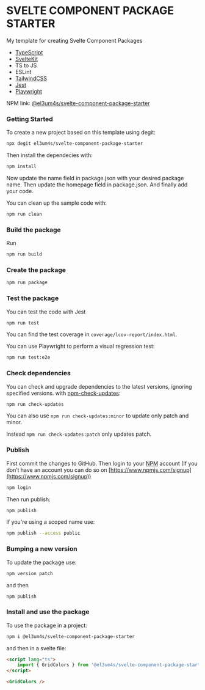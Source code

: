 # SVELTE COMPONENT PACKAGE STARTER

My template for creating Svelte Component Packages

- [TypeScript](https://www.typescriptlang.org/)
- [SvelteKit](https://kit.svelte.dev/)
- TS to JS
- ESLint
- [TailwindCSS](https://tailwindcss.com/)
- [Jest](https://jestjs.io/)
- [Playwright](https://playwright.dev/)

NPM link: [@el3um4s/svelte-component-package-starter](https://www.npmjs.com/package/@el3um4s/svelte-component-package-starter)

### Getting Started

To create a new project based on this template using degit:

```bash
npx degit el3um4s/svelte-component-package-starter
```

Then install the dependecies with:

```bash
npm install
```

Now update the name field in package.json with your desired package name. Then update the homepage field in package.json. And finally add your code.

You can clean up the sample code with:

```bash
npm run clean
```

### Build the package

Run

```bash
npm run build
```

### Create the package

```bash
npm run package
```

### Test the package

You can test the code with Jest

```bash
npm run test
```

You can find the test coverage in `coverage/lcov-report/index.html`.

You can use Playwright to perform a visual regression test:

```bash
npm run test:e2e
```

### Check dependencies

You can check and upgrade dependencies to the latest versions, ignoring specified versions. with [npm-check-updates](https://www.npmjs.com/package/npm-check-updates):

```bash
npm run check-updates
```

You can also use `npm run check-updates:minor` to update only patch and minor.

Instead `npm run check-updates:patch` only updates patch.

### Publish

First commit the changes to GitHub. Then login to your [NPM](https://www.npmjs.com) account (If you don’t have an account you can do so on [https://www.npmjs.com/signup](https://www.npmjs.com/signup))

```bash
npm login
```

Then run publish:

```bash
npm publish
```

If you're using a scoped name use:

```bash
npm publish --access public
```

### Bumping a new version

To update the package use:

```bash
npm version patch
```

and then

```bash
npm publish
```

### Install and use the package

To use the package in a project:

```bash
npm i @el3um4s/svelte-component-package-starter
```

and then in a svelte file:

```html
<script lang="ts">
	import { GridColors } from '@el3um4s/svelte-component-package-starter';
</script>

<GridColors />
```
